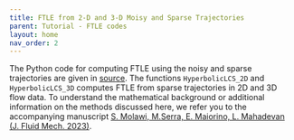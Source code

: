 ```yaml
---
title: FTLE from 2-D and 3-D Moisy and Sparse Trajectories
parent: Tutorial - FTLE codes
layout: home
nav_order: 2
---
```


The Python code for computing FTLE using the noisy and sparse trajectories are given in [source](https://github.com/smowlavi/CoherentStructures/blob/main/functions/hyperbolic.py). The functions `HyperbolicLCS_2D` and  `HyperbolicLCS_3D` computes FTLE from sparse trajectories in 2D and 3D flow data. To understand the mathematical background or additional information on the methods discussed here, we refer you to the accompanying manuscript [S. Molawi, M.Serra, E. Maiorino, L. Mahadevan (J. Fluid Mech. 2023)](https://www.mattiaserra.com/_files/ugd/297716_cdb02b2313d54470850bf03d27bd1149.pdf). 

